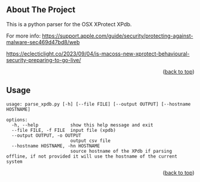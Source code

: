 <!-- ABOUT THE PROJECT -->
## About The Project

This is a python parser for the OSX XProtect XPdb.

For more info: https://support.apple.com/guide/security/protecting-against-malware-sec469d47bd8/web

https://eclecticlight.co/2023/09/04/is-macoss-new-xprotect-behavioural-security-preparing-to-go-live/

<p align="right">(<a href="#readme-top">back to top</a>)</p>

<!-- USAGE EXAMPLES -->
## Usage

```
usage: parse_xpdb.py [-h] [--file FILE] [--output OUTPUT] [--hostname HOSTNAME]

options:
  -h, --help            show this help message and exit
  --file FILE, -f FILE  input file (xpdb)
  --output OUTPUT, -o OUTPUT
                        output csv file
  --hostname HOSTNAME, -hn HOSTNAME
                        source hostname of the XPdb if parsing offline, if not provided it will use the hostname of the current system

```
<p align="right">(<a href="#readme-top">back to top</a>)</p>